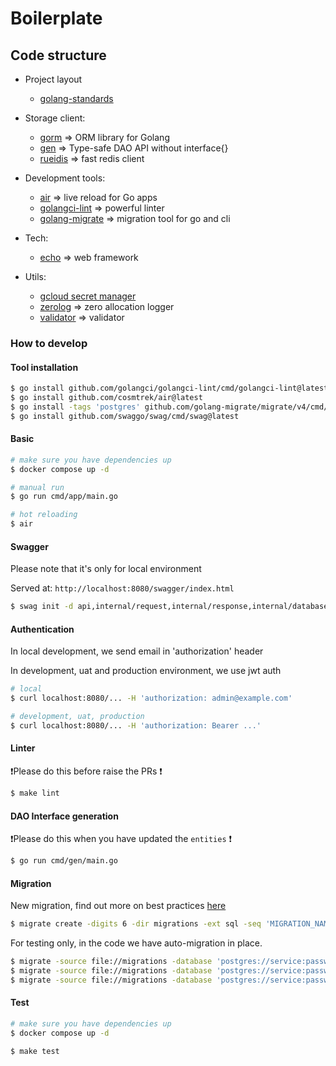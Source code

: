 # Boilerplate

## Code structure

- Project layout

  - [golang-standards](https://github.com/golang-standards/project-layout)

- Storage client:

  - [gorm](https://gorm.io/docs/) => ORM library for Golang
  - [gen](https://gorm.io/gen/) => Type-safe DAO API without interface{}
  - [rueidis](https://github.com/redis/rueidis) => fast redis client

- Development tools:

  - [air](https://github.com/cosmtrek/air) => live reload for Go apps
  - [golangci-lint](https://golangci-lint.run/) => powerful linter
  - [golang-migrate](https://github.com/golang-migrate/migrate)
    => migration tool for go and cli

- Tech:

  - [echo](https://echo.labstack.com/) => web framework

- Utils:
  - [gcloud secret manager](https://cloud.google.com/secret-manager/docs/reference/libraries#client-libraries-install-go)
  - [zerolog](https://github.com/rs/zerolog) => zero allocation logger
  - [validator](https://github.com/go-playground/validator) => validator

### How to develop

#### Tool installation

```bash
$ go install github.com/golangci/golangci-lint/cmd/golangci-lint@latest
$ go install github.com/cosmtrek/air@latest
$ go install -tags 'postgres' github.com/golang-migrate/migrate/v4/cmd/migrate@latest
$ go install github.com/swaggo/swag/cmd/swag@latest
```

#### Basic

```bash
# make sure you have dependencies up
$ docker compose up -d

# manual run
$ go run cmd/app/main.go

# hot reloading
$ air
```

#### Swagger

Please note that it's only for local environment

Served at: `http://localhost:8080/swagger/index.html`

```bash
$ swag init -d api,internal/request,internal/response,internal/database/entities -o ./api/docs -g ./http.go
```

#### Authentication

In local development, we send email in 'authorization' header

In development, uat and production environment, we use jwt auth

```bash
# local
$ curl localhost:8080/... -H 'authorization: admin@example.com'

# development, uat, production
$ curl localhost:8080/... -H 'authorization: Bearer ...'
```

#### Linter

❗️Please do this before raise the PRs ❗️

```bash
$ make lint
```

#### DAO Interface generation

❗️Please do this when you have updated the `entities` ❗️

```bash
$ go run cmd/gen/main.go
```

#### Migration

New migration, find out more on best practices [here](https://github.com/golang-migrate/migrate/blob/master/MIGRATIONS.md)

```bash
$ migrate create -digits 6 -dir migrations -ext sql -seq 'MIGRATION_NAME'
```

For testing only, in the code we have auto-migration in place.

```bash
$ migrate -source file://migrations -database 'postgres://service:password@localhost:5432/book?sslmode=disable' up
$ migrate -source file://migrations -database 'postgres://service:password@localhost:5432/book?sslmode=disable' down -all
$ migrate -source file://migrations -database 'postgres://service:password@localhost:5432/book?sslmode=disable' drop -f
```

#### Test

```bash
# make sure you have dependencies up
$ docker compose up -d

$ make test
```
